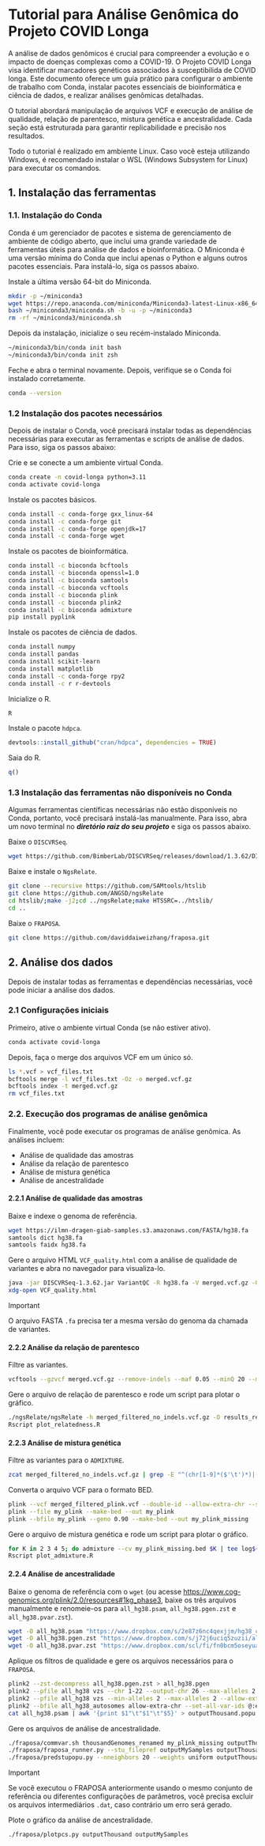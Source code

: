 # Tutorial para Análise Genômica do Projeto COVID Longa

A análise de dados genômicos é crucial para compreender a evolução e o impacto de doenças complexas como a COVID-19. O Projeto COVID Longa visa identificar marcadores genéticos associados à susceptibilida de COVID longa. Este documento oferece um guia prático para configurar o ambiente de trabalho com Conda, instalar pacotes essenciais de bioinformática e ciência de dados, e realizar análises genômicas detalhadas.

O tutorial abordará manipulação de arquivos VCF e execução de análise de qualidade, relação de parentesco, mistura genética e ancestralidade. Cada seção está estruturada para garantir replicabilidade e precisão nos resultados.

Todo o tutorial é realizado em ambiente Linux. Caso você esteja utilizando Windows, é recomendado instalar o WSL (Windows Subsystem for Linux) para executar os comandos.

## 1. Instalação das ferramentas

### 1.1. Instalação do Conda

Conda é um gerenciador de pacotes e sistema de gerenciamento de ambiente de código aberto, que inclui uma grande variedade de ferramentas úteis para análise de dados e bioinformática. O Miniconda é uma versão mínima do Conda que inclui apenas o Python e alguns outros pacotes essenciais. Para instalá-lo, siga os passos abaixo.

Instale a última versão 64-bit do Miniconda.

```sh
mkdir -p ~/miniconda3
wget https://repo.anaconda.com/miniconda/Miniconda3-latest-Linux-x86_64.sh -O ~/miniconda3/miniconda.sh
bash ~/miniconda3/miniconda.sh -b -u -p ~/miniconda3
rm -rf ~/miniconda3/miniconda.sh
```

Depois da instalação, inicialize o seu recém-instalado Miniconda.

```sh
~/miniconda3/bin/conda init bash
~/miniconda3/bin/conda init zsh
```

Feche e abra o terminal novamente. Depois, verifique se o Conda foi instalado corretamente.

```sh
conda --version
```

### 1.2 Instalação dos pacotes necessários

Depois de instalar o Conda, você precisará instalar todas as dependências necessárias para executar as ferramentas e scripts de análise de dados. Para isso, siga os passos abaixo:

Crie e se conecte a um ambiente virtual Conda.

```sh
conda create -n covid-longa python=3.11
conda activate covid-longa
```

Instale os pacotes básicos.

```sh
conda install -c conda-forge gxx_linux-64
conda install -c conda-forge git
conda install -c conda-forge openjdk=17
conda install -c conda-forge wget
```
<!-- conda install -c conda-forge gxx_linux-64 git openjdk=17 wget -->
Instale os pacotes de bioinformática.

```sh
conda install -c bioconda bcftools
conda install -c bioconda openssl=1.0
conda install -c bioconda samtools
conda install -c bioconda vcftools
conda install -c bioconda plink
conda install -c bioconda plink2
conda install -c bioconda admixture
pip install pyplink
```
<!-- 'conda install -c bioconda openssl=1.0' somente por conta de erro de depêndecia. Talvez não seja necessário no futuro -->
<!-- conda install -c bioconda bcftools vcftools plink plink2 admixture pyplink -->
Instale os pacotes de ciência de dados.

```sh
conda install numpy
conda install pandas
conda install scikit-learn
conda install matplotlib
conda install -c conda-forge rpy2
conda install -c r r-devtools
```
<!-- conda install numpy pandas scikit-learn matplotlib rpy2 r-devtools -->
Inicialize o R.

```sh
R
```

Instale o pacote `hdpca`.

```r
devtools::install_github("cran/hdpca", dependencies = TRUE)
```

Saia do R.

```r
q()
```

### 1.3 Instalação das ferramentas não disponíveis no Conda

Algumas ferramentas científicas necessárias não estão disponíveis no Conda, portanto, você precisará instalá-las manualmente. Para isso, abra um novo terminal no ***diretório raiz do seu projeto*** e siga os passos abaixo.

Baixe o `DISCVRSeq`.

```sh
wget https://github.com/BimberLab/DISCVRSeq/releases/download/1.3.62/DISCVRSeq-1.3.62.jar
```

Baixe e instale o `NgsRelate`.

```sh
git clone --recursive https://github.com/SAMtools/htslib
git clone https://github.com/ANGSD/ngsRelate
cd htslib/;make -j2;cd ../ngsRelate;make HTSSRC=../htslib/
cd ..
```

Baixe o `FRAPOSA`.

```sh
git clone https://github.com/daviddaiweizhang/fraposa.git
```

## 2. Análise dos dados

Depois de instalar todas as ferramentas e dependências necessárias, você pode iniciar a análise dos dados.

### 2.1 Configurações iniciais

Primeiro, ative o ambiente virtual Conda (se não estiver ativo).

```sh
conda activate covid-longa
```

Depois, faça o merge dos arquivos VCF em um único só.

```sh
ls *.vcf > vcf_files.txt
bcftools merge -l vcf_files.txt -Oz -o merged.vcf.gz
bcftools index -t merged.vcf.gz
rm vcf_files.txt
```

### 2.2. Execução dos programas de análise genômica

Finalmente, você pode executar os programas de análise genômica. As análises incluem:

- Análise de qualidade das amostras
- Análise da relação de parentesco
- Análise de mistura genética
- Análise de ancestralidade

#### 2.2.1 Análise de qualidade das amostras

Baixe e indexe o genoma de referência.

```sh
wget https://ilmn-dragen-giab-samples.s3.amazonaws.com/FASTA/hg38.fa
samtools dict hg38.fa
samtools faidx hg38.fa
```

Gere o arquivo HTML `VCF_quality.html` com a análise de qualidade de variantes e abra no navegador para visualiza-lo.

```sh
java -jar DISCVRSeq-1.3.62.jar VariantQC -R hg38.fa -V merged.vcf.gz -O VCF_quality.html
xdg-open VCF_quality.html
```

> [!IMPORTANT]
> O arquivo FASTA `.fa` precisa ter a mesma versão do genoma da chamada de variantes.

#### 2.2.2 Análise da relação de parentesco

Filtre as variantes.

```sh
vcftools --gzvcf merged.vcf.gz --remove-indels --maf 0.05 --minQ 20 --minGQ 20 --minDP 5 --min-alleles 2 --max-alleles 2 --hwe 1e-5 --max-missing 0.15 --recode --stdout | gzip -c > merged_filtered_no_indels.vcf.gz
```

Gere o arquivo de relação de parentesco e rode um script para plotar o gráfico.
<!-- TODO: Solicitar o script para plotar o gráfico da Relação de Parentesco -->
```sh
./ngsRelate/ngsRelate -h merged_filtered_no_indels.vcf.gz -O results_relatedness.txt 
Rscript plot_relatedness.R
```

#### 2.2.3 Análise de mistura genética

Filtre as variantes para o `ADMIXTURE`.

```sh
zcat merged_filtered_no_indels.vcf.gz | grep -E "^(chr[1-9]*($'\t')*)|(^#*)" | grep -v "_alt" | grep -v "Un_" | grep -v "HLA" | grep -v "random" | grep -E -v "ID\=X" | grep -E -v "ID\=Y" | grep -E -v "ID\=M" | grep -E -v "EBV" | sed s'/chr//'g > merged_filtered_plink.vcf
```

Converta o arquivo VCF para o formato BED.

```sh
plink --vcf merged_filtered_plink.vcf --double-id --allow-extra-chr --set-missing-var-ids @: --indep-pairwise 50 10 0.1 --recode --out my_plink
plink --file my_plink --make-bed --out my_plink
plink --bfile my_plink --geno 0.90 --make-bed --out my_plink_missing
```

Gere o arquivo de mistura genética e rode um script para plotar o gráfico.
<!-- TODO: Solicitar o script para plotar o gráfico da Mistura Genética -->
```sh
for K in 2 3 4 5; do admixture --cv my_plink_missing.bed $K | tee log${K}.out; done
Rscript plot_admixture.R
```

#### 2.2.4 Análise de ancestralidade

Baixe o genoma de referência com o `wget` (ou acesse <https://www.cog-genomics.org/plink/2.0/resources#1kg_phase3>, baixe os três arquivos manualmente e renomeie-os para `all_hg38.psam`, `all_hg38.pgen.zst` e `all_hg38.pvar.zst`).

```sh
wget -O all_hg38.psam "https://www.dropbox.com/s/2e87z6nc4qexjjm/hg38_corrected.psam?dl=1"
wget -O all_hg38.pgen.zst "https://www.dropbox.com/s/j72j6uciq5zuzii/all_hg38.pgen.zst?dl=1"
wget -O all_hg38.pvar.zst "https://www.dropbox.com/scl/fi/fn0bcm5oseyuawxfvkcpb/all_hg38_rs.pvar.zst?rlkey=przncwb78rhz4g4ukovocdxaz&dl=1"
```

Aplique os filtros de qualidade e gere os arquivos necessários para o `FRAPOSA`.

```sh
plink2 --zst-decompress all_hg38.pgen.zst > all_hg38.pgen
plink2 --pfile all_hg38 vzs --chr 1-22 --output-chr 26 --max-alleles 2 --rm-dup exclude-mismatch --set-all-var-ids @:# --make-pgen --out all_hg38_autosomes
plink2 --pfile all_hg38 vzs --min-alleles 2 --max-alleles 2 --allow-extra-chr --maf 0.005 --make-bed --out all_hg38_autosomes
plink2 --bfile all_hg38_autosomes allow-extra-chr --set-all-var-ids @:# --make-bed --out thousandGenomes_renamed
cat all_hg38.psam | awk '{print $1"\t"$1"\t"$5}' > outputThousand.popu
```

Gere os arquivos de análise de ancestralidade.

```sh
./fraposa/commvar.sh thousandGenomes_renamed my_plink_missing outputThousand outputMySamples
./fraposa/fraposa_runner.py --stu_filepref outputMySamples outputThousand
./fraposa/predstupopu.py --nneighbors 20 --weights uniform outputThousand outputMySamples
```

> [!IMPORTANT]
> Se você executou o FRAPOSA anteriormente usando o mesmo conjunto de referência ou diferentes configurações de parâmetros, você precisa excluir os arquivos intermediários `.dat`, caso contrário um erro será gerado.

Plote o gráfico da análise de ancestralidade.

```sh
./fraposa/plotpcs.py outputThousand outputMySamples
```
